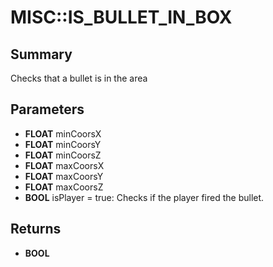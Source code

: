 # MISC::IS_BULLET_IN_BOX

## Summary
Checks that a bullet is in the area

## Parameters
* **FLOAT** minCoorsX
* **FLOAT** minCoorsY
* **FLOAT** minCoorsZ
* **FLOAT** maxCoorsX
* **FLOAT** maxCoorsY
* **FLOAT** maxCoorsZ
* **BOOL** isPlayer = true: Checks if the player fired the bullet.

## Returns
* **BOOL**